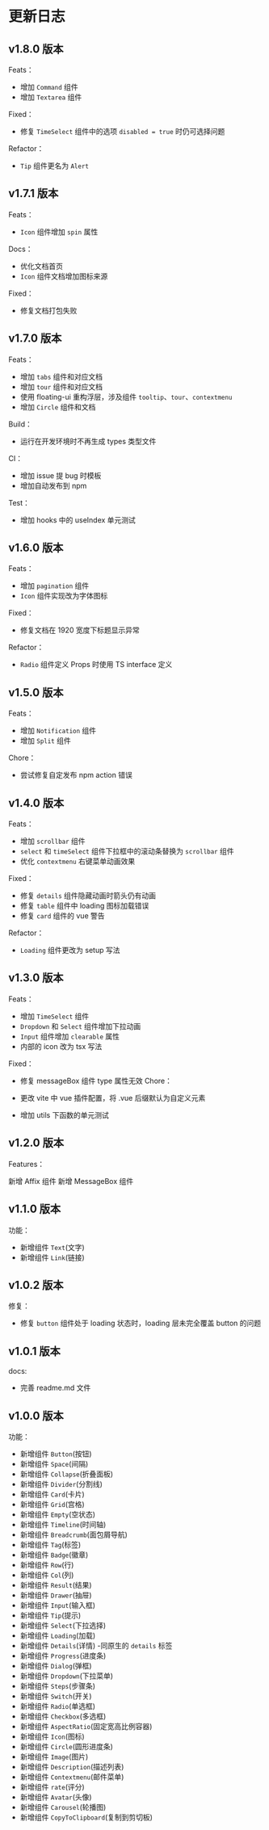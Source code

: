 # 更新日志

## v1.8.0 版本

Feats：

- 增加 `Command` 组件
- 增加 `Textarea` 组件

Fixed：

- 修复 `TimeSelect` 组件中的选项 `disabled = true` 时仍可选择问题

Refactor：

- `Tip` 组件更名为 `Alert`

## v1.7.1 版本

Feats：

- `Icon` 组件增加 `spin` 属性

Docs：

- 优化文档首页
- `Icon` 组件文档增加图标来源

Fixed：

- 修复文档打包失败

## v1.7.0 版本

Feats：

- 增加 `tabs` 组件和对应文档
- 增加 `tour` 组件和对应文档
- 使用 floating-ui 重构浮层，涉及组件 `tooltip`、`tour`、`contextmenu`
- 增加 `Circle` 组件和文档

Build：

- 运行在开发环境时不再生成 types 类型文件

CI：

- 增加 issue 提 bug 时模板
- 增加自动发布到 npm

Test：

- 增加 hooks 中的 useIndex 单元测试

## v1.6.0 版本

Feats：

- 增加 `pagination` 组件
- `Icon` 组件实现改为字体图标

Fixed：

- 修复文档在 1920 宽度下标题显示异常

Refactor：

- `Radio` 组件定义 Props 时使用 TS interface 定义

## v1.5.0 版本

Feats：

- 增加 `Notification` 组件
- 增加 `Split` 组件

Chore：

- 尝试修复自定发布 npm action 错误

## v1.4.0 版本

Feats：

- 增加 `scrollbar` 组件
- `select` 和 `timeSelect` 组件下拉框中的滚动条替换为 `scrollbar` 组件
- 优化 `contextmenu` 右键菜单动画效果

Fixed：

- 修复 `details` 组件隐藏动画时箭头仍有动画
- 修复 `table` 组件中 loading 图标加载错误
- 修复 `card` 组件的 vue 警告

Refactor：

- `Loading` 组件更改为 setup 写法

## v1.3.0 版本

Feats：

- 增加 `TimeSelect` 组件
- `Dropdown` 和 `Select` 组件增加下拉动画
- `Input` 组件增加 `clearable` 属性
- 内部的 icon 改为 tsx 写法

Fixed：

- 修复 messageBox 组件 type 属性无效
  Chore：

- 更改 vite 中 vue 插件配置，将 .vue 后缀默认为自定义元素
- 增加 utils 下函数的单元测试

## v1.2.0 版本

Features：

新增 Affix 组件
新增 MessageBox 组件

## v1.1.0 版本

功能：

- 新增组件 `Text`(文字)
- 新增组件 `Link`(链接)

## v1.0.2 版本

修复：

- 修复 `button` 组件处于 loading 状态时，loading 层未完全覆盖 button 的问题

## v1.0.1 版本

docs:

- 完善 readme.md 文件

## v1.0.0 版本

功能：

- 新增组件 `Button`(按钮)
- 新增组件 `Space`(间隔)
- 新增组件 `Collapse`(折叠面板)
- 新增组件 `Divider`(分割线)
- 新增组件 `Card`(卡片)
- 新增组件 `Grid`(宫格)
- 新增组件 `Empty`(空状态)
- 新增组件 `Timeline`(时间轴)
- 新增组件 `Breadcrumb`(面包屑导航)
- 新增组件 `Tag`(标签)
- 新增组件 `Badge`(徽章)
- 新增组件 `Row`(行)
- 新增组件 `Col`(列)
- 新增组件 `Result`(结果)
- 新增组件 `Drawer`(抽屉)
- 新增组件 `Input`(输入框)
- 新增组件 `Tip`(提示)
- 新增组件 `Select`(下拉选择)
- 新增组件 `Loading`(加载)
- 新增组件 `Details`(详情) -同原生的 `details` 标签
- 新增组件 `Progress`(进度条)
- 新增组件 `Dialog`(弹框)
- 新增组件 `Dropdown`(下拉菜单)
- 新增组件 `Steps`(步骤条)
- 新增组件 `Switch`(开关)
- 新增组件 `Radio`(单选框)
- 新增组件 `Checkbox`(多选框)
- 新增组件 `AspectRatio`(固定宽高比例容器)
- 新增组件 `Icon`(图标)
- 新增组件 `Circle`(圆形进度条)
- 新增组件 `Image`(图片)
- 新增组件 `Description`(描述列表)
- 新增组件 `Contextmenu`(邮件菜单)
- 新增组件 `rate`(评分)
- 新增组件 `Avatar`(头像)
- 新增组件 `Carousel`(轮播图)
- 新增组件 `CopyToClipboard`(复制到剪切板)
